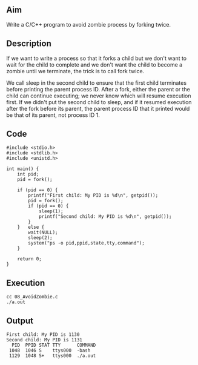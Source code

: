 ## Aim
Write a C/C++ program to avoid zombie process by forking twice.

## Description
If we want to write a process so that it forks a child but we don't want to wait for the child to complete and we don't want the child to become a zombie until we terminate, the trick is to call fork twice.  

We call sleep in the second child to ensure that the first child terminates before printing the parent process ID. After a fork, either the parent or the child can continue executing; we never know which will resume execution first. If we didn't put the second child to sleep, and if it resumed execution after the fork before its parent, the parent process ID that it printed would be that of its parent, not process ID 1.  

## Code
```
#include <stdio.h>
#include <stdlib.h>
#include <unistd.h>

int main() {
	int pid;
	pid = fork();

	if (pid == 0) {
		printf("First child: My PID is %d\n", getpid());
		pid = fork();
		if (pid == 0) {
			sleep(1);
			printf("Second child: My PID is %d\n", getpid());
		}
	}	else {
		wait(NULL);
		sleep(2);
		system("ps -o pid,ppid,state,tty,command");
	}

	return 0;
}
```

## Execution
```
cc 08_AvoidZombie.c  
./a.out  
```

## Output
```
First child: My PID is 1130
Second child: My PID is 1131
  PID  PPID STAT TTY      COMMAND
 1048  1046 S    ttys000  -bash
 1129  1048 S+   ttys000  ./a.out
```
